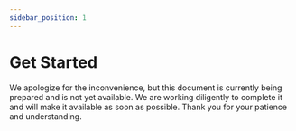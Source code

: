 ```yaml
---
sidebar_position: 1
---
```


# Get Started

We apologize for the inconvenience, but this document is currently being prepared and is not yet available. We are working diligently to complete it and will make it available as soon as possible. Thank you for your patience and understanding.
